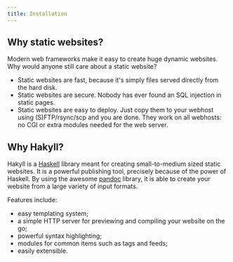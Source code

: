 ```yaml
---
title: Installation
---
```


Why static websites?
--------------------

Modern web frameworks make it easy to create huge dynamic websites. Why would
anyone still care about a static website?

- Static websites are fast, because it's simply files served directly from the
  hard disk.
- Static websites are secure. Nobody has ever found an SQL injection in static
  pages.
- Static websites are easy to deploy. Just copy them to your webhost using
  (S)FTP/rsync/scp and you are done. They work on all webhosts: no CGI or extra
  modules needed for the web server.

Why Hakyll?
-----------

Hakyll is a [Haskell] library meant for creating small-to-medium sized static
websites. It is a powerful publishing tool, precisely because of the power of
Haskell. By using the awesome [pandoc] library, it is able to create your
website from a large variety of input formats.

[Haskell]: http://haskell.org/
[pandoc]: http://johnmacfarlane.net/pandoc/

Features include:

- easy templating system;
- a simple HTTP server for previewing and compiling your website on the go;
- powerful syntax highlighting;
- modules for common items such as tags and feeds;
- easily extensible.
